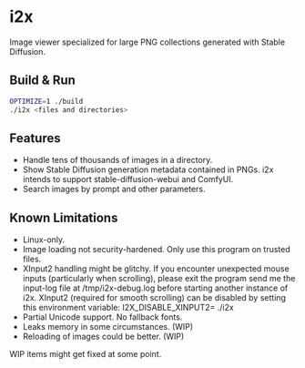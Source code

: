 # i2x
Image viewer specialized for large PNG collections generated with Stable Diffusion.

## Build & Run
```bash
OPTIMIZE=1 ./build
./i2x <files and directories>
```

## Features
- Handle tens of thousands of images in a directory.
- Show Stable Diffusion generation metadata contained in PNGs.  i2x intends to support stable-diffusion-webui and ComfyUI.
- Search images by prompt and other parameters.

## Known Limitations
- Linux-only.
- Image loading not security-hardened.  Only use this program on trusted files.
- XInput2 handling might be glitchy.  If you encounter unexpected mouse inputs (particularly when scrolling), please exit the program send me the input-log file at /tmp/i2x-debug.log before starting another instance of i2x.  XInput2 (required for smooth scrolling) can be disabled by setting this environment variable:  I2X_DISABLE_XINPUT2= ./i2x <paths>
- Partial Unicode support.  No fallback fonts.
- Leaks memory in some circumstances. (WIP)
- Reloading of images could be better. (WIP)

WIP items might get fixed at some point.
